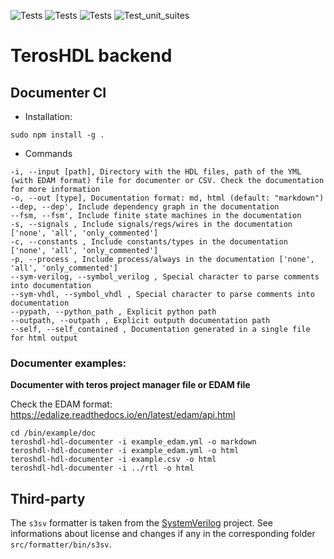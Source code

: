 ![Tests](https://github.com/TerosTechnology/colibri/workflows/Linux/badge.svg?event=push)
![Tests](https://github.com/TerosTechnology/colibri/workflows/Macos/badge.svg?event=push)
![Tests](https://github.com/TerosTechnology/colibri/workflows/Windows/badge.svg?event=push)
![Test_unit_suites](https://github.com/TerosTechnology/colibri/workflows/Test_unit_suites/badge.svg?event=push)


# TerosHDL backend

## Documenter CI

- Installation:

```
sudo npm install -g .
```
- Commands
```
-i, --input [path], Directory with the HDL files, path of the YML (with EDAM format) file for documenter or CSV. Check the documentation for more information
-o, --out [type], Documentation format: md, html (default: "markdown")
--dep, --dep', Include dependency graph in the documentation
--fsm, --fsm', Include finite state machines in the documentation
-s, --signals , Include signals/regs/wires in the documentation ['none', 'all', 'only_commented']
-c, --constants , Include constants/types in the documentation ['none', 'all', 'only_commented']
-p, --process , Include process/always in the documentation ['none', 'all', 'only_commented']
--sym-verilog, --symbol_verilog , Special character to parse comments into documentation
--sym-vhdl, --symbol_vhdl , Special character to parse comments into documentation
--pypath, --python_path , Explicit python path
--outpath, --outpath , Explicit outputh documentation path
--self, --self_contained , Documentation generated in a single file for html output
```

### Documenter examples:

**Documenter with teros project manager file or EDAM file**

Check the EDAM format: https://edalize.readthedocs.io/en/latest/edam/api.html

```
cd /bin/example/doc
teroshdl-hdl-documenter -i example_edam.yml -o markdown
teroshdl-hdl-documenter -i example_edam.yml -o html 
teroshdl-hdl-documenter -i example.csv -o html 
teroshdl-hdl-documenter -i ../rtl -o html 
```

## Third-party

The `s3sv` formatter is taken from the [SystemVerilog](https://www.github.com/TheClams/SystemVerilog) project. 
See informations about license and changes if any in the corresponding folder `src/formatter/bin/s3sv`.


